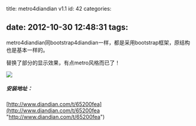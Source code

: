 title: metro4diandian v1.1
id: 42
categories:

date: 2012-10-30 12:48:31
tags:
---

metro4diandian同bootstrap4diandian一样，都是采用bootstrap框架，原结构也是基本一样的。
</br>

替换了部分的显示效果，有点metro风格而已了！
</br>

![](http://m3.img.libdd.com/farm5/2012/1030/12/5D5299A8E5A46AF96E4337EF8E4FB022B91AC5145CFA7_500_241.jpg)</img>
</br>

##### 安装地址：

[http://www.diandian.com/t/65200fea](http://www.diandian.com/t/65200fea "http://www.diandian.com/t/65200fea")